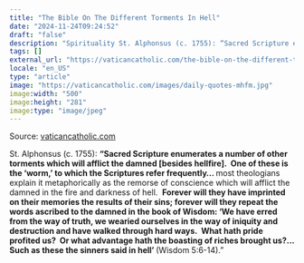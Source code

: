 ```yaml
---
title: "The Bible On The Different Torments In Hell"
date: "2024-11-24T09:24:52"
draft: "false"
description: "Spirituality St. Alphonsus (c. 1755): “Sacred Scripture enumerates a number of other torments which will afflict the damned [besides hellfire].  One of these is the ‘worm,’ to which the Scriptures refer frequently… most theologians explain [...]"
tags: []
external_url: "https://vaticancatholic.com/the-bible-on-the-different-torments-in-hell/"
locale: "en_US"
type: "article"
image: "https://vaticancatholic.com/images/daily-quotes-mhfm.jpg"
image:width: "500"
image:height: "281"
image:type: "image/jpeg"
---
```


Source: [vaticancatholic.com](https://vaticancatholic.com/the-bible-on-the-different-torments-in-hell/)

<p>St. Alphonsus (c. 1755): <strong>“Sacred Scripture enumerates a number of other torments which will afflict the damned [besides hellfire].  One of these is the ‘worm,’ to which the Scriptures refer frequently… </strong>most theologians explain it metaphorically as the remorse of conscience which will afflict the damned in the fire and darkness of hell.  <strong>Forever will they have imprinted on their memories the results of their sins; forever will they repeat the words ascribed to the damned in the book of Wisdom: ‘We have erred from the way of truth, we wearied ourselves in the way of iniquity and destruction and have walked through hard ways.  What hath pride profited us?  Or what advantage hath the boasting of riches brought us?... Such as these the sinners said in hell’ </strong>(Wisdom 5:6-14).”</p>
